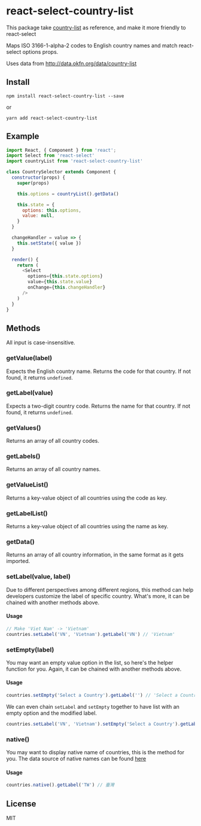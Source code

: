 # react-select-country-list

This package take [country-list](https://github.com/fannarsh/country-list) as reference, and make it more friendly to react-select

Maps ISO 3166-1-alpha-2 codes to English country names and match react-select options props.

Uses data from http://data.okfn.org/data/country-list


## Install

``` cli
npm install react-select-country-list --save
```
or
``` cli
yarn add react-select-country-list
```

## Example

```js
import React, { Component } from 'react';
import Select from 'react-select'
import countryList from 'react-select-country-list'

class CountrySelector extends Component {
  constructor(props) {
    super(props)

    this.options = countryList().getData()

    this.state = {
      options: this.options,
      value: null,
    }
  }

  changeHandler = value => {
    this.setState({ value })
  }

  render() {
    return (
      <Select
        options={this.state.options}
        value={this.state.value}
        onChange={this.changeHandler}
      />
    )
  }
}
```


## Methods

All input is case-insensitive.

### getValue(label)

Expects the English country name.
Returns the code for that country.
If not found, it returns `undefined`.

### getLabel(value)

Expects a two-digit country code.
Returns the name for that country.
If not found, it returns `undefined`.

### getValues()

Returns an array of all country codes.

### getLabels()

Returns an array of all country names.

### getValueList()

Returns a key-value object of all countries using the code as key.

### getLabelList()

Returns a key-value object of all countries using the name as key.

### getData()

Returns an array of all country information, in the same format as it gets imported.

### setLabel(value, label)

Due to different perspectives among different regions, this method can help developers customize the label of specific country. What's more, it can be chained with another methods above.

#### Usage
```js
// Make 'Viet Nam' -> 'Vietnam'
countries.setLabel('VN', 'Vietnam').getLabel('VN') // 'Vietnam'
```

### setEmpty(label)

You may want an empty value option in the list, so here's the helper function for you. Again, it can be chained with another methods above.

#### Usage
```js
countries.setEmpty('Select a Country').getLabel('') // 'Select a Country'
```

We can even chain `setLabel` and `setEmpty` together to have list with an empty option and the modified label.
```js
countries.setLabel('VN', 'Vietnam').setEmpty('Select a Country').getLabel('VN') // 'Vietnam'
```

### native()

You may want to display native name of countries, this is the method for you.
The data source of native names can be found [here](https://annexare.github.io/Countries/)

#### Usage
```js
countries.native().getLabel('TW') // 臺灣
```


## License

MIT
